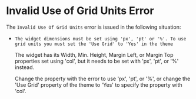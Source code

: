 # Invalid Use of Grid Units Error

The `Invalid Use Of Grid Units` error is issued in the following situation:

* `The widget dimensions must be set using 'px', 'pt' or '%'. To use grid units you must set the 'Use Grid' to 'Yes' in the theme`

  The widget has its Width, Min. Height, Margin Left, or Margin Top properties set using 'col', but it needs to be set with 'px', 'pt', or '%' instead.

  Change the property with the error to use 'px', 'pt', or '%', or change the 'Use Grid' property of the theme to 'Yes' to specify the property with 'col'.

